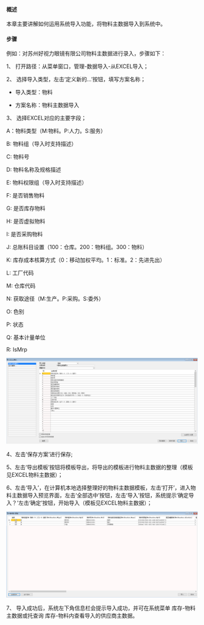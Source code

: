#### **概述**

本章主要讲解如何运用系统导入功能，将物料主数据导入到系统中。

#### **步骤**

例如：对苏州好视力眼镜有限公司物料主数据进行录入，步骤如下：

1、 打开路径：从菜单窗口，管理-数据导入-从EXCEL导入；

2、 选择导入类型，左击‘定义新的…’按钮，填写方案名称； 

- 导入类型：物料

- 方案名称：物料主数据导入

3、 选择EXCEL对应的主要字段；

A：物料类型（M:物料。P:人力。S:服务）

B: 物料组（导入时支持描述）

C: 物料号

D: 物料名称及规格描述

E: 物料权限组（导入时支持描述）

F: 是否销售物料

G: 是否库存物料

H: 是否虚拟物料

I: 是否采购物料

J: 总账科目设置（100：仓库。200：物料组。300：物料）

K: 库存成本核算方式（0：移动加权平均。1：标准。2：先进先出）

L: 工厂代码

M: 仓库代码

N: 获取途径（M:生产。P:采购。S:委外）

O: 色别

P: 状态

Q: 基本计量单位

R: IsMrp

![img](images/pz14.1.png) 

4、左击‘保存方案’进行保存;

5、左击‘导出模板’按钮将模板导出，将导出的模板进行物料主数据的整理（模板见EXCEL物料主数据）；

6、左击‘导入’，在计算机本地选择整理好的物料主数据模板，左击‘打开’，进入物料主数据导入预览界面，左击‘全部选中’按钮，左击‘导入’按钮，系统提示‘确定导入？’左击‘确定’按钮，开始导入（模板见EXCEL物料主数据）；

![img](images/pz14.2.png) 

7、 导入成功后，系统左下角信息栏会提示导入成功，并可在系统菜单 库存-物料主数据或托查询 库存-物料内查看导入的供应商主数据。